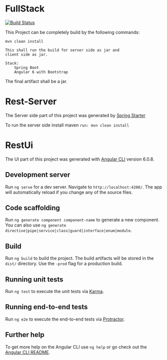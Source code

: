 # FullStack
[![Build Status](https://travis-ci.org/amarflybot/spring-boot-angular-fullstack.svg?branch=master)](https://travis-ci.org/amarflybot/spring-boot-angular-fullstack)

This Project can be completely build by the following commands:

`mvn clean install`
    
    This shall run the build for server side as jar and 
    client side as jar.
    
    Stack:
        Spring Boot
        Angular 6 with Bootstrap

The final artifact shall be a jar.
    

# Rest-Server
The Server side part of this project was generated by [Spring Starter](http://start.spring.io/)

To run the server side install maven
`run: mvn clean install`

# RestUi

The UI part of this project was generated with [Angular CLI](https://github.com/angular/angular-cli) version 6.0.8.

## Development server

Run `ng serve` for a dev server. Navigate to `http://localhost:4200/`. The app will automatically reload if you change any of the source files.

## Code scaffolding

Run `ng generate component component-name` to generate a new component. You can also use `ng generate directive|pipe|service|class|guard|interface|enum|module`.

## Build

Run `ng build` to build the project. The build artifacts will be stored in the `dist/` directory. Use the `-prod` flag for a production build.

## Running unit tests

Run `ng test` to execute the unit tests via [Karma](https://karma-runner.github.io).

## Running end-to-end tests

Run `ng e2e` to execute the end-to-end tests via [Protractor](http://www.protractortest.org/).

## Further help

To get more help on the Angular CLI use `ng help` or go check out the [Angular CLI README](https://github.com/angular/angular-cli/blob/master/README.md).
